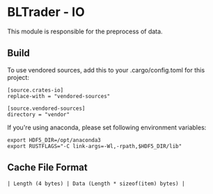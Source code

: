 # BLTrader - IO

This module is responsible for the preprocess of data.

## Build

To use vendored sources, add this to your .cargo/config.toml for this project:

```
[source.crates-io]
replace-with = "vendored-sources"

[source.vendored-sources]
directory = "vendor"
```

If you're using anaconda, please set following environment variables:

```
export HDF5_DIR=/opt/anaconda3
export RUSTFLAGS="-C link-args=-Wl,-rpath,$HDF5_DIR/lib"
```

## Cache File Format

```
| Length (4 bytes) | Data (Length * sizeof(item) bytes) |
```
